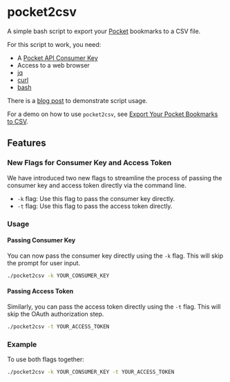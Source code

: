 # pocket2csv

A simple bash script to export your [Pocket](https://getpocket.com/) bookmarks to a CSV file.

For this script to work, you need:

* A [Pocket API Consumer Key](https://getpocket.com/developer/docs/authentication)
* Access to a web browser
* [jq](https://stedolan.github.io/jq/)
* [curl](https://curl.haxx.se/)
* [bash](https://www.gnu.org/software/bash/)

There is a [blog post](https://medium.com/netdef/export-your-pocket-bookmarks-to-csv-7e66997b9b98) to demonstrate script usage.

For a demo on how to use `pocket2csv`, see [Export Your Pocket Bookmarks to CSV](https://medium.com/netdef/export-your-pocket-bookmarks-to-csv-7e66997b9b98).

## Features

### New Flags for Consumer Key and Access Token

We have introduced two new flags to streamline the process of passing the consumer key and access token directly via the command line.

- `-k` flag: Use this flag to pass the consumer key directly.
- `-t` flag: Use this flag to pass the access token directly.

### Usage

#### Passing Consumer Key

You can now pass the consumer key directly using the `-k` flag. This will skip the prompt for user input.

```sh
./pocket2csv -k YOUR_CONSUMER_KEY
```

#### Passing Access Token

Similarly, you can pass the access token directly using the `-t` flag. This will skip the OAuth authorization step.

```sh
./pocket2csv -t YOUR_ACCESS_TOKEN
```

### Example

To use both flags together:

```sh
./pocket2csv -k YOUR_CONSUMER_KEY -t YOUR_ACCESS_TOKEN
```
